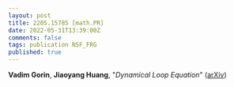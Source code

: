 ```yaml
---
layout: post
title: 2205.15785 [math.PR]
date: 2022-05-31T13:39:00Z
comments: false
tags: publication NSF_FRG
published: true
---
```


<b>Vadim Gorin</b>, <b>Jiaoyang Huang</b>, "<i>Dynamical Loop Equation</i>" ([arXiv](http://arxiv.org/abs/2205.15785v1))
